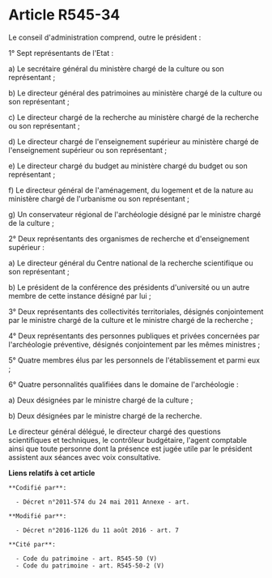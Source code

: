 # Article R545-34

Le conseil d'administration comprend, outre le président :

1° Sept représentants de l'Etat :

a) Le secrétaire général du ministère chargé de la culture ou son représentant ;

b) Le directeur général des patrimoines au ministère chargé de la culture ou son représentant ;

c) Le directeur chargé de la recherche au ministère chargé de la recherche ou son représentant ;

d) Le directeur chargé de l'enseignement supérieur au ministère chargé de l'enseignement supérieur ou son représentant ;

e) Le directeur chargé du budget au ministère chargé du budget ou son représentant ;

f) Le directeur général de l'aménagement, du logement et de la nature au ministère chargé de l'urbanisme ou son
représentant ;

g) Un conservateur régional de l'archéologie désigné par le ministre chargé de la culture ;

2° Deux représentants des organismes de recherche et d'enseignement supérieur :

a) Le directeur général du Centre national de la recherche scientifique ou son représentant ;

b) Le président de la conférence des présidents d'université ou un autre membre de cette instance désigné par lui ;

3° Deux représentants des collectivités territoriales, désignés conjointement par le ministre chargé de la culture et le
ministre chargé de la recherche ;

4° Deux représentants des personnes publiques et privées concernées par l'archéologie préventive, désignés conjointement par
les mêmes ministres ;

5° Quatre membres élus par les personnels de l'établissement et parmi eux ; 

6° Quatre personnalités qualifiées dans le domaine de l'archéologie :

a) Deux désignées par le ministre chargé de la culture ;

b) Deux désignées par le ministre chargé de la recherche.

Le directeur général délégué, le directeur chargé des questions scientifiques et techniques, le contrôleur budgétaire,
l'agent comptable ainsi que toute personne dont la présence est jugée utile par le président assistent aux séances avec voix
consultative.

**Liens relatifs à cet article**

	**Codifié par**:

	  - Décret n°2011-574 du 24 mai 2011 Annexe - art.

	**Modifié par**:

	  - Décret n°2016-1126 du 11 août 2016 - art. 7

	**Cité par**:

	  - Code du patrimoine - art. R545-50 (V)
	  - Code du patrimoine - art. R545-50-2 (V)
